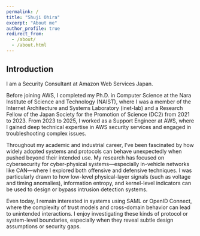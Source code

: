 ```yaml
---
permalink: /
title: "Shuji Ohira"
excerpt: "About me"
author_profile: true
redirect_from: 
  - /about/
  - /about.html
---
```


Introduction
------
I am a Security Consultant at Amazon Web Services Japan.

Before joining AWS, I completed my Ph.D. in Computer Science at the Nara Institute of Science and Technology (NAIST), where I was a member of the Internet Architecture and Systems Laboratory (inet-lab) and a Research Fellow of the Japan Society for the Promotion of Science (DC2) from 2021 to 2023. From 2023 to 2025, I worked as a Support Engineer at AWS, where I gained deep technical expertise in AWS security services and engaged in troubleshooting complex issues.

Throughout my academic and industrial career, I’ve been fascinated by how widely adopted systems and protocols can behave unexpectedly when pushed beyond their intended use. My research has focused on cybersecurity for cyber-physical systems—especially in-vehicle networks like CAN—where I explored both offensive and defensive techniques. I was particularly drawn to how low-level physical-layer signals (such as voltage and timing anomalies), information entropy, and kernel-level indicators can be used to design or bypass intrusion detection systems.

Even today, I remain interested in systems using SAML or OpenID Connect, where the complexity of trust models and cross-domain behavior can lead to unintended interactions. I enjoy investigating these kinds of protocol or system-level boundaries, especially when they reveal subtle design assumptions or security gaps.
